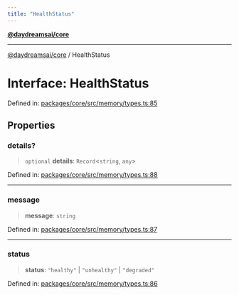 ```yaml
---
title: "HealthStatus"
---
```


[**@daydreamsai/core**](./api-reference.md)

***

[@daydreamsai/core](./api-reference.md) / HealthStatus

# Interface: HealthStatus

Defined in: [packages/core/src/memory/types.ts:85](https://github.com/dojoengine/daydreams/blob/cade502c379b7b9e103832026447c86310638fce/packages/core/src/memory/types.ts#L85)

## Properties

### details?

> `optional` **details**: `Record`\<`string`, `any`\>

Defined in: [packages/core/src/memory/types.ts:88](https://github.com/dojoengine/daydreams/blob/cade502c379b7b9e103832026447c86310638fce/packages/core/src/memory/types.ts#L88)

***

### message

> **message**: `string`

Defined in: [packages/core/src/memory/types.ts:87](https://github.com/dojoengine/daydreams/blob/cade502c379b7b9e103832026447c86310638fce/packages/core/src/memory/types.ts#L87)

***

### status

> **status**: `"healthy"` \| `"unhealthy"` \| `"degraded"`

Defined in: [packages/core/src/memory/types.ts:86](https://github.com/dojoengine/daydreams/blob/cade502c379b7b9e103832026447c86310638fce/packages/core/src/memory/types.ts#L86)
